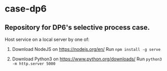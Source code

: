 # case-dp6
## Repository for DP6's selective process case.

Host service on a local server by one of:

1. Download NodeJS on https://nodejs.org/en/
  Run `npm install -g serve`

2. Download Python3 on https://www.python.org/downloads/
  Run `python3 -m http.server 5000`

